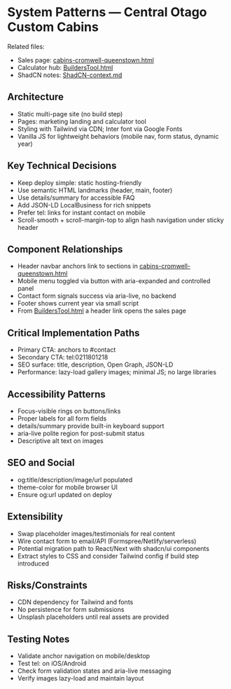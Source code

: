 # System Patterns — Central Otago Custom Cabins

Related files:
- Sales page: [cabins-cromwell-queenstown.html](../cabins-cromwell-queenstown.html)
- Calculator hub: [BuildersTool.html](../BuildersTool.html)
- ShadCN notes: [ShadCN-context.md](../ShadCN-context.md)

## Architecture
- Static multi-page site (no build step)
- Pages: marketing landing and calculator tool
- Styling with Tailwind via CDN; Inter font via Google Fonts
- Vanilla JS for lightweight behaviors (mobile nav, form status, dynamic year)

## Key Technical Decisions
- Keep deploy simple: static hosting-friendly
- Use semantic HTML landmarks (header, main, footer)
- Use details/summary for accessible FAQ
- Add JSON-LD LocalBusiness for rich snippets
- Prefer tel: links for instant contact on mobile
- Scroll-smooth + scroll-margin-top to align hash navigation under sticky header

## Component Relationships
- Header navbar anchors link to sections in [cabins-cromwell-queenstown.html](../cabins-cromwell-queenstown.html)
- Mobile menu toggled via button with aria-expanded and controlled panel
- Contact form signals success via aria-live, no backend
- Footer shows current year via small script
- From [BuildersTool.html](../BuildersTool.html) a header link opens the sales page

## Critical Implementation Paths
- Primary CTA: anchors to #contact
- Secondary CTA: tel:0211801218
- SEO surface: title, description, Open Graph, JSON-LD
- Performance: lazy-load gallery images; minimal JS; no large libraries

## Accessibility Patterns
- Focus-visible rings on buttons/links
- Proper labels for all form fields
- details/summary provide built-in keyboard support
- aria-live polite region for post-submit status
- Descriptive alt text on images

## SEO and Social
- og:title/description/image/url populated
- theme-color for mobile browser UI
- Ensure og:url updated on deploy

## Extensibility
- Swap placeholder images/testimonials for real content
- Wire contact form to email/API (Formspree/Netlify/serverless)
- Potential migration path to React/Next with shadcn/ui components
- Extract styles to CSS and consider Tailwind config if build step introduced

## Risks/Constraints
- CDN dependency for Tailwind and fonts
- No persistence for form submissions
- Unsplash placeholders until real assets are provided

## Testing Notes
- Validate anchor navigation on mobile/desktop
- Test tel: on iOS/Android
- Check form validation states and aria-live messaging
- Verify images lazy-load and maintain layout